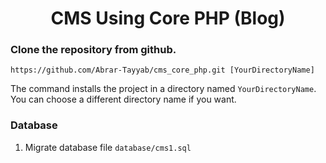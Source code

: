 <p align="center">
    <h1 align="center">CMS Using Core PHP (Blog) </h1>
</p>

### Clone the repository from github.

    https://github.com/Abrar-Tayyab/cms_core_php.git [YourDirectoryName]

The command installs the project in a directory named `YourDirectoryName`. You can choose a different
directory name if you want.

### Database

1. Migrate database file `database/cms1.sql`
